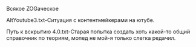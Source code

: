 

Всякое ZOGаческое

AltYoutube3.txt-Ситуация с контентмейкерами на ютубе.

Путь к вскрытию 4.0.txt-Старая попытка создать хоть какой-то общий справочник по теориям, мопед не мой-я только слегка редачил.
